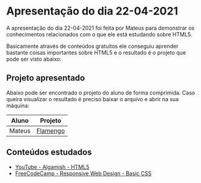 # Apresentação do dia 22-04-2021

A apresentação do dia 22-04-2021 foi feita por Mateus para demonstrar os conhecimentos relacionados com o que ele está estudando sobre HTML5.

Basicamente através de conteúdos gratuítos ele conseguiu aprender bastante coisas importantes sobre HTML5 e o resultado é o projeto que pode ser visto abaixo:

## Projeto apresentado

Abaixo pode ser encontrado o projeto do aluno de forma comprimida. Caso queira visualizar o resultado é preciso baixar o arquivo e abrir na sua máquina:

| Aluno   | Projeto |
| ------- | ------- |
| Mateus  | [Flamengo][mateus] |

## Conteúdos estudados

* [YouTube - Algamish - HTML5](https://youtube.com/playlist?list=PLRZNNbGLneVdSguQJ1Gm9Ztis367Z6dvI)
* [FreeCodeCamp - Responsive Web Design - Basic CSS](https://www.freecodecamp.org/learn/responsive-web-design/#basic-css)

[//]: # (These are reference links used in the body of this note and get stripped out when the markdown processor does its job. There is no need to format nicely because it shouldn't be seen.)

[mateus]: <mateus>
